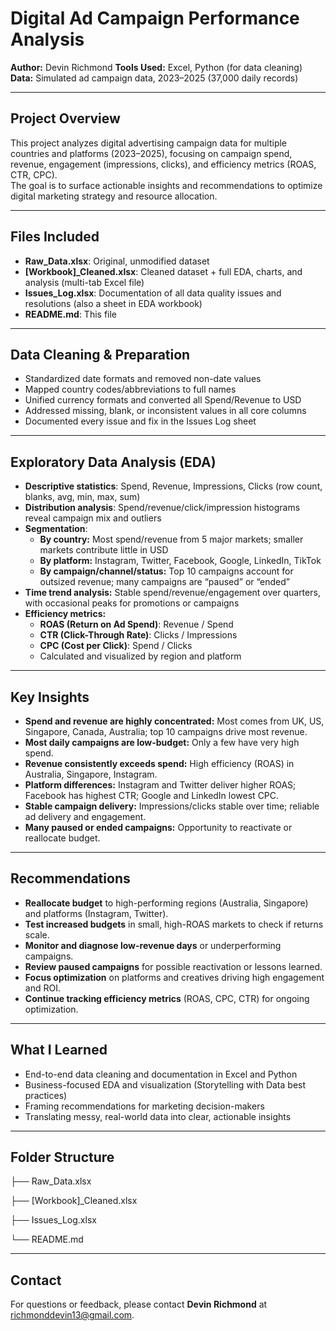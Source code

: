 # Digital Ad Campaign Performance Analysis

**Author:** Devin Richmond
**Tools Used:** Excel, Python (for data cleaning) 
**Data:** Simulated ad campaign data, 2023–2025 (37,000 daily records)

---

## Project Overview

This project analyzes digital advertising campaign data for multiple countries and platforms (2023–2025), focusing on campaign spend, revenue, engagement (impressions, clicks), and efficiency metrics (ROAS, CTR, CPC).  
The goal is to surface actionable insights and recommendations to optimize digital marketing strategy and resource allocation.

---

## Files Included

- **Raw_Data.xlsx**: Original, unmodified dataset  
- **[Workbook]_Cleaned.xlsx**: Cleaned dataset + full EDA, charts, and analysis (multi-tab Excel file)  
- **Issues_Log.xlsx**: Documentation of all data quality issues and resolutions (also a sheet in EDA workbook)  
- **README.md**: This file

---

## Data Cleaning & Preparation

- Standardized date formats and removed non-date values  
- Mapped country codes/abbreviations to full names  
- Unified currency formats and converted all Spend/Revenue to USD  
- Addressed missing, blank, or inconsistent values in all core columns  
- Documented every issue and fix in the Issues Log sheet

---

## Exploratory Data Analysis (EDA)

- **Descriptive statistics**: Spend, Revenue, Impressions, Clicks (row count, blanks, avg, min, max, sum)
- **Distribution analysis**: Spend/revenue/click/impression histograms reveal campaign mix and outliers
- **Segmentation**:  
    - **By country:** Most spend/revenue from 5 major markets; smaller markets contribute little in USD
    - **By platform:** Instagram, Twitter, Facebook, Google, LinkedIn, TikTok
    - **By campaign/channel/status:** Top 10 campaigns account for outsized revenue; many campaigns are “paused” or “ended”
- **Time trend analysis:** Stable spend/revenue/engagement over quarters, with occasional peaks for promotions or campaigns
- **Efficiency metrics:**  
    - **ROAS (Return on Ad Spend)**: Revenue / Spend  
    - **CTR (Click-Through Rate)**: Clicks / Impressions  
    - **CPC (Cost per Click)**: Spend / Clicks  
    - Calculated and visualized by region and platform

---

## Key Insights

- **Spend and revenue are highly concentrated:** Most comes from UK, US, Singapore, Canada, Australia; top 10 campaigns drive most revenue.
- **Most daily campaigns are low-budget:** Only a few have very high spend.
- **Revenue consistently exceeds spend:** High efficiency (ROAS) in Australia, Singapore, Instagram.
- **Platform differences:** Instagram and Twitter deliver higher ROAS; Facebook has highest CTR; Google and LinkedIn lowest CPC.
- **Stable campaign delivery:** Impressions/clicks stable over time; reliable ad delivery and engagement.
- **Many paused or ended campaigns:** Opportunity to reactivate or reallocate budget.

---

## Recommendations

- **Reallocate budget** to high-performing regions (Australia, Singapore) and platforms (Instagram, Twitter).
- **Test increased budgets** in small, high-ROAS markets to check if returns scale.
- **Monitor and diagnose low-revenue days** or underperforming campaigns.
- **Review paused campaigns** for possible reactivation or lessons learned.
- **Focus optimization** on platforms and creatives driving high engagement and ROI.
- **Continue tracking efficiency metrics** (ROAS, CPC, CTR) for ongoing optimization.

---

## What I Learned

- End-to-end data cleaning and documentation in Excel and Python  
- Business-focused EDA and visualization (Storytelling with Data best practices)  
- Framing recommendations for marketing decision-makers  
- Translating messy, real-world data into clear, actionable insights

---

## Folder Structure

├── Raw_Data.xlsx

├── [Workbook]_Cleaned.xlsx

├── Issues_Log.xlsx

└── README.md

---

## Contact

For questions or feedback, please contact **Devin Richmond** at richmonddevin13@gmail.com.
